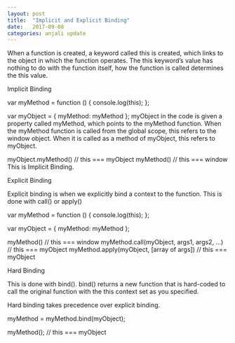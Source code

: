 ```yaml
---
layout: post
title:  "Implicit and Explicit Binding"
date:   2017-09-08
categories: anjali update
---
```

When a function is created, a keyword called this is created, which links to the object in which the function operates.
The this keyword’s value has nothing to do with the function itself, how the function is called determines the this value.

Implicit Binding

var myMethod = function () {
  console.log(this);
};

var myObject = {
  myMethod: myMethod
};
myObject in the code is given a property called myMethod, which points to the myMethod function. When the myMethod function is called from the global scope, this refers to the window object. When it is called as a method of myObject, this refers to myObject.

myObject.myMethod() // this === myObject
myMethod() // this === window
This is Implicit Binding.

Explicit Binding

Explicit binding is when we explicitly bind a context to the function. This is done with call() or apply()

var myMethod = function () {
  console.log(this);
};

var myObject = {
  myMethod: myMethod
};

myMethod() // this === window
myMethod.call(myObject, args1, args2, ...) // this === myObject
myMethod.apply(myObject, [array of args]) // this === myObject

Hard Binding

This is done with bind(). bind() returns a new function that is hard-coded to call the original function with the this context set as you specified.

Hard binding takes precedence over explicit binding.

myMethod = myMethod.bind(myObject);

myMethod(); // this === myObject
